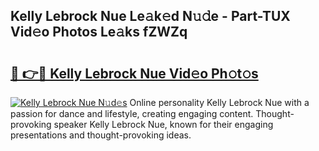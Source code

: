 ## Kelly Lebrock Nue Le𝚊k𝚎d N𝚞𝚍e - Part-TUX Vid𝚎o Photos Le𝚊ks fZWZq

# <h2><a href="http://fb5adg.evod.top/?m=Kelly+Lebrock+Nue">🔗 👉🔴 Kelly Lebrock Nue Vid𝚎o Ph𝚘t𝚘s</a></h2>

[![Kelly Lebrock Nue N𝚞d𝚎s](https://i.imgur.com/8V9OHl7.gif)](http://fb5adg.evod.top/?m=Kelly+Lebrock+Nue)
Online personality Kelly Lebrock Nue with a passion for dance and lifestyle, creating engaging content. Thought-provoking speaker Kelly Lebrock Nue, known for their engaging presentations and thought-provoking ideas. 
